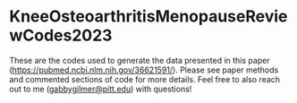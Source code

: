 # KneeOsteoarthritisMenopauseReviewCodes2023
These are the codes used to generate the data presented in this paper (https://pubmed.ncbi.nlm.nih.gov/36621591/).
Please see paper methods and commented sections of code for more details. Feel free to also reach out to me (gabbygilmer@pitt.edu) with questions!
